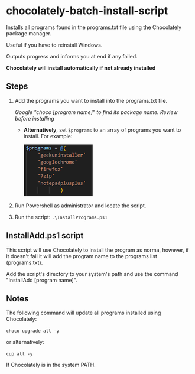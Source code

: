 # chocolately-batch-install-script
Installs all programs found in the programs.txt file using the Chocolately package manager.

Useful if you have to reinstall Windows.

Outputs progress and informs you at end if any failed.

**Chocolately will install automatically if not already installed**

## Steps

1. Add the programs you want to install into the programs.txt file.
    
    _Google "choco [program name]" to find its package name. Review before installing_

    * **Alternatively**, set ```$programs``` to an array of programs you want to install. For example:

       ![List of programs](docs/program-list-example.png)
2. Run Powershell as administrator and locate the script.
3. Run the script:
    ```.\InstallPrograms.ps1```

## InstallAdd.ps1 script

This script will use Chocolately to install the program as norma, however, if it doesn't fail it will add the program name to the programs list (programs.txt).

Add the script's directory to your system's path and use the command "InstallAdd [program name]".

## Notes

The following command will update all programs installed using Chocolately:

```choco upgrade all -y```

or alternatively:

```cup all -y```

If Chocolately is in the system PATH.

